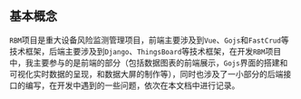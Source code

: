 ## 基本概念

`RBM`项目是重大设备风险监测管理项目，前端主要涉及到`Vue`、`Gojs`和`FastCrud`等技术框架，后端主要涉及到`Django`、`ThingsBoard`等技术框架，在开发`RBM`项目中，我主要参与的是前端的部分（包括数据图表的前端展示，`Gojs`界面的搭建和可视化实时数据的呈现，和数据大屏的制作等），同时也涉及了一小部分的后端接口的编写，在开发中遇到的一些问题，依次在本文档中进行记录。